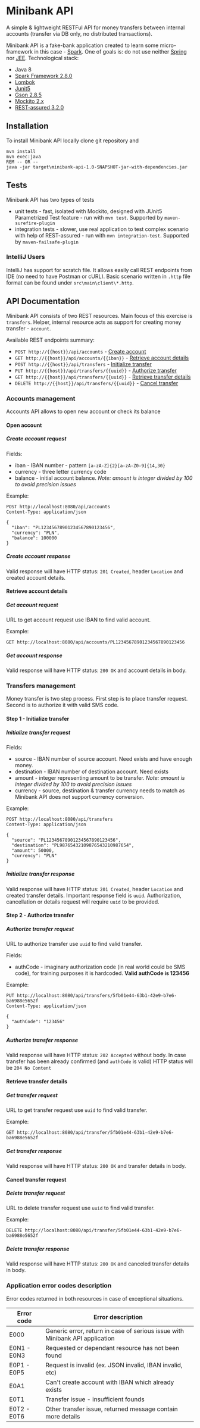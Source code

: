 # Minibank API

A simple & lightweight RESTFul API for money transfers between internal accounts (transfer via DB only, no distributed transactions).

Minibank API is a fake-bank application created to learn some micro-framework in this case - [Spark](https://github.com/perwendel/spark/). One of goals is: do not use neither [Spring](https://spring.io/) nor [JEE](https://www.oracle.com/technetwork/java/javaee/tech/index.html).
Technological stack:
- Java 8
- [Spark Framework 2.8.0](https://github.com/perwendel/spark/)
- [Lombok](https://projectlombok.org/)
- [Junit5](https://junit.org/junit5/)
- [Gson 2.8.5](https://github.com/google/gson/)
- [Mockito 2.x](https://site.mockito.org/)
- [REST-assured 3.2.0](http://rest-assured.io/)

## Installation

To install Minibank API locally clone git repository and
```batch
mvn install
mvn exec:java
REM -- OR --
java -jar target\minibank-api-1.0-SNAPSHOT-jar-with-dependencies.jar
```

## Tests

Minibank API has two types of tests 
- unit tests - fast, isolated with Mockito, designed with JUnit5 Parametrized Test feature - run with `mvn test`. Supported by `maven-surefire-plugin`
- integration tests - slower, use real application to test complex scenario with help of REST-assured - run with `mvn integration-test`. Supported by `maven-failsafe-plugin`

### IntelliJ Users

IntelliJ has support for scratch file. It allows easily call REST endpoints from IDE (no need to have Postman or cURL). Basic scenario written in `.http` file format can be found under `src\main\client\*.http`.

## API Documentation

Minibank API consists of two REST resources. Main focus of this exercise is `transfers`. Helper, internal resource acts as support for creating money transfer - `account`.

Available REST endpoints summary:
- `POST http://{{host}}/api/accounts` - [Create account](#open-account)
- `GET http://{{host}}/api/accounts/{{iban}}` - [Retrieve account details](#retrieve-account-details)
- `POST http://{{host}}/api/transfers` - [Initialize transfer](#step-1---initialize-transfer)
- `PUT http://{{host}}/api/transfers/{{uuid}}` - [Authorize transfer](#step-2---authorize-transfer)
- `GET http://{{host}}/api/transfers/{{uuid}}` - [Retrieve transfer details](#retrieve-transfer-details)
- `DELETE http://{{host}}/api/transfers/{{uuid}}` - [Cancel transfer](#cancel-transfer-request)

### Accounts management

Accounts API allows to open new account or check its balance

#### Open account

##### Create account request
Fields:
- iban - IBAN number - pattern `[a-zA-Z]{2}[a-zA-Z0-9]{14,30}`
- currency - three letter currency code
- balance - initial account balance. *Note: amount is integer divided by 100 to avoid precision issues*

Example:
```http request
POST http://localhost:8080/api/accounts
Content-Type: application/json

{
  "iban": "PL12345678901234567890123456",
  "currency": "PLN",
  "balance": 100000
}
```

##### Create account response

Valid response will have HTTP status: `201 Created`, header `Location` and created account details.

#### Retrieve account details

##### Get account request

URL to get account request use IBAN to find valid account.

Example:
```http request
GET http://localhost:8080/api/accounts/PL12345678901234567890123456
```

##### Get account response

Valid response will have HTTP status: `200 OK` and account details in body.

### Transfers management

Money transfer is two step process. First step is to place transfer request. Second is to authorize it with valid SMS code.

#### Step 1 - Initialize transfer

##### Initialize transfer request

Fields:
- source - IBAN number of source account. Need exists and have enough money.
- destination - IBAN number of destination account. Need exists
- amount - integer representing amount to be transfer. *Note: amount is integer divided by 100 to avoid precision issues*
- currency - source, destination & transfer currency needs to match as Minibank API does not support currency conversion.

Example: 
```http request
POST http://localhost:8080/api/transfers
Content-Type: application/json

{
  "source": "PL12345678901234567890123456",
  "destination": "PL98765432109876543210987654",
  "amount": 50000,
  "currency": "PLN"
}
```

##### Initialize transfer response

Valid response will have HTTP status: `201 Created`, header `Location` and created transfer details.
Important response field is `uuid`. Authorization, cancellation or details request will require `uuid` to be provided. 

#### Step 2 - Authorize transfer

##### Authorize transfer request

URL to authorize transfer use `uuid` to find valid transfer.

Fields:
- authCode - imaginary authorization code (in real world could be SMS code), for training purposes it is hardcoded. **Valid authCode is 123456**

Example:
```http request
PUT http://localhost:8080/api/transfers/5fb01e44-63b1-42e9-b7e6-ba6988e5652f
Content-Type: application/json

{
  "authCode": "123456"
}
```  

##### Authorize transfer response

Valid response will have HTTP status: `202 Accepted` without body. 
In case transfer has been already confirmed (and `authCode` is valid) HTTP status will be `204 No Content`

#### Retrieve transfer details

##### Get transfer request

URL to get transfer request use `uuid` to find valid transfer.

Example:
```http request
GET http://localhost:8080/api/transfer/5fb01e44-63b1-42e9-b7e6-ba6988e5652f
```

##### Get transfer response

Valid response will have HTTP status: `200 OK` and transfer details in body.

#### Cancel transfer request

##### Delete transfer request

URL to delete transfer request use `uuid` to find valid transfer.

Example:
```http request
DELETE http://localhost:8080/api/transfer/5fb01e44-63b1-42e9-b7e6-ba6988e5652f
```

##### Delete transfer response

Valid response will have HTTP status: `200 OK` and canceled transfer details in body.

### Application error codes description

Error codes returned in both resources in case of exceptional situations.

| Error code  | Error description                                                            |
|-------------|------------------------------------------------------------------------------|
| E000        | Generic error, return in case of serious issue with Minibank API application |
| E0N1 - E0N3 | Requested or dependant resource has not been found                           |
| E0P1 - E0P5 | Request is invalid (ex. JSON invalid, IBAN invalid, etc)                     |
| E0A1        | Can't create account with IBAN which already exists                          |
| E0T1        | Transfer issue - insufficient founds                                         |
| E0T2 - E0T6 | Other transfer issue, returned message contain more details                  |  


